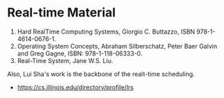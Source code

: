 Real-time Material
=================
1. Hard RealTime Computing Systems, Giorgio C. Buttazzo, ISBN 978-1-4614-0676-1.
2. Operating System Concepts, Abraham Silberschatz, Peter Baer Galvin and Greg Gagne, ISBN: 978-1-118-06333-0.
3. Real-Time System, Jane W.S. Liu.

Also, Lui Sha's work is the backbone of the realt-time scheduling.
- https://cs.illinois.edu/directory/profile/lrs
